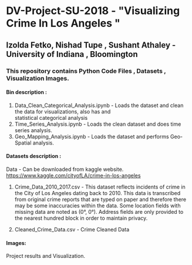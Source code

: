 # DV-Project-SU-2018 - "Visualizing Crime In Los Angeles "
## Izolda Fetko, Nishad Tupe , Sushant Athaley - University of Indiana , Bloomington 
### This repository contains Python Code Files , Datasets , Visualization Images. 

#### Bin description :

1.  Data_Clean_Categorical_Analysis.ipynb - Loads the dataset and clean the data for visualizations, also has and  
statistical categorical analysis 
2. Time_Series_Analysis.ipynb - Loads the clean dataset and does time series analysis.
3. Geo_Mapping_Analysis.ipynb - Loads the dataset and performs Geo-Spatial analysis.  

#### Datasets description :
Data - Can be downloaded from kaggle website.
https://www.kaggle.com/cityofLA/crime-in-los-angeles

1. Crime_Data_2010_2017.csv - This dataset reflects incidents of crime in the City of Los Angeles dating back to 2010. This data is transcribed from original crime reports that are typed on paper and therefore there may be some inaccuracies within the data. Some location fields with missing data are noted as (0°, 0°). Address fields are only provided to the nearest hundred block in order to maintain privacy.

2. Cleaned_Crime_Data.csv - Crime Cleaned Data

#### Images:
Project results and Visualization.  
